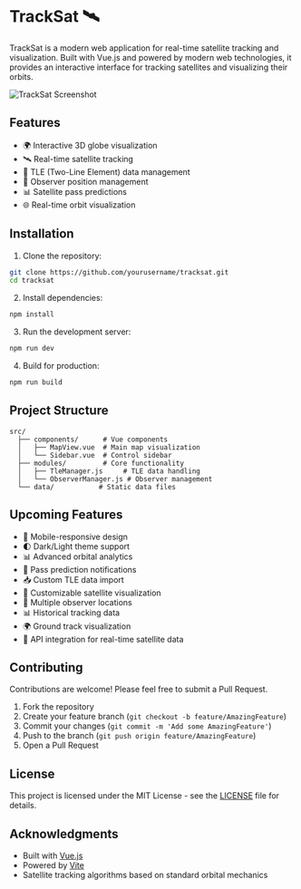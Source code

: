 # TrackSat 🛰️

TrackSat is a modern web application for real-time satellite tracking and visualization. Built with Vue.js and powered by modern web technologies, it provides an interactive interface for tracking satellites and visualizing their orbits.

![TrackSat Screenshot](docs/screenshot.png)

## Features

- 🌍 Interactive 3D globe visualization
- 🛰️ Real-time satellite tracking
- 📡 TLE (Two-Line Element) data management
- 🎯 Observer position management
- 📊 Satellite pass predictions
- 🌐 Real-time orbit visualization

## Installation

1. Clone the repository:
```bash
git clone https://github.com/yourusername/tracksat.git
cd tracksat
```

2. Install dependencies:
```bash
npm install
```

3. Run the development server:
```bash
npm run dev
```

4. Build for production:
```bash
npm run build
```

## Project Structure

```
src/
  ├── components/      # Vue components
  │   ├── MapView.vue  # Main map visualization
  │   └── Sidebar.vue  # Control sidebar
  ├── modules/         # Core functionality
  │   ├── TleManager.js     # TLE data handling
  │   └── ObserverManager.js # Observer management
  └── data/           # Static data files
```

## Upcoming Features

- 📱 Mobile-responsive design
- 🌓 Dark/Light theme support
- 📊 Advanced orbital analytics
- 🔔 Pass prediction notifications
- 📥 Custom TLE data import
- 🎨 Customizable satellite visualization
- 📡 Multiple observer locations
- 📊 Historical tracking data
- 🌍 Ground track visualization
- 🔗 API integration for real-time satellite data

## Contributing

Contributions are welcome! Please feel free to submit a Pull Request.

1. Fork the repository
2. Create your feature branch (`git checkout -b feature/AmazingFeature`)
3. Commit your changes (`git commit -m 'Add some AmazingFeature'`)
4. Push to the branch (`git push origin feature/AmazingFeature`)
5. Open a Pull Request

## License

This project is licensed under the MIT License - see the [LICENSE](LICENSE) file for details.

## Acknowledgments

- Built with [Vue.js](https://vuejs.org/)
- Powered by [Vite](https://vitejs.dev/)
- Satellite tracking algorithms based on standard orbital mechanics